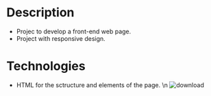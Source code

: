 # Description
- Projec to develop a front-end web page.
- Project with responsive design.

# Technologies 
- HTML for the sctructure and elements of the page. \n
![download](https://user-images.githubusercontent.com/57486874/156775897-2ab3a595-2345-4d23-8671-696ce9c35047.png)
